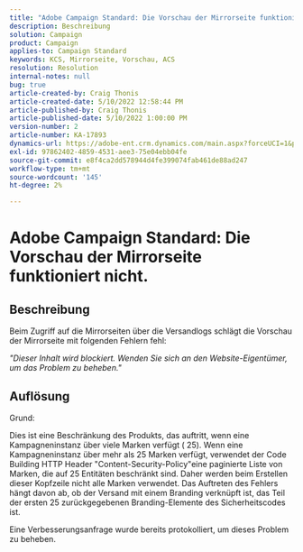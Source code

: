 ```yaml
---
title: "Adobe Campaign Standard: Die Vorschau der Mirrorseite funktioniert nicht."
description: Beschreibung
solution: Campaign
product: Campaign
applies-to: Campaign Standard
keywords: KCS, Mirrorseite, Vorschau, ACS
resolution: Resolution
internal-notes: null
bug: true
article-created-by: Craig Thonis
article-created-date: 5/10/2022 12:58:44 PM
article-published-by: Craig Thonis
article-published-date: 5/10/2022 1:00:00 PM
version-number: 2
article-number: KA-17893
dynamics-url: https://adobe-ent.crm.dynamics.com/main.aspx?forceUCI=1&pagetype=entityrecord&etn=knowledgearticle&id=4c3c54e6-60d0-ec11-a7b5-00224809ccc2
exl-id: 97862402-4859-4531-aee3-75e04ebb04fe
source-git-commit: e8f4ca2dd578944d4fe399074fab461de88ad247
workflow-type: tm+mt
source-wordcount: '145'
ht-degree: 2%

---
```


# Adobe Campaign Standard: Die Vorschau der Mirrorseite funktioniert nicht.

## Beschreibung


Beim Zugriff auf die Mirrorseiten über die Versandlogs schlägt die Vorschau der Mirrorseite mit folgenden Fehlern fehl:

*&quot;Dieser Inhalt wird blockiert. Wenden Sie sich an den Website-Eigentümer, um das Problem zu beheben.&quot;*


## Auflösung


Grund:

Dies ist eine Beschränkung des Produkts, das auftritt, wenn eine Kampagneninstanz über viele Marken verfügt ( 25). Wenn eine Kampagneninstanz über mehr als 25 Marken verfügt, verwendet der Code Building HTTP Header &quot;Content-Security-Policy&quot;eine paginierte Liste von Marken, die auf 25 Entitäten beschränkt sind. Daher werden beim Erstellen dieser Kopfzeile nicht alle Marken verwendet. Das Auftreten des Fehlers hängt davon ab, ob der Versand mit einem Branding verknüpft ist, das Teil der ersten 25 zurückgegebenen Branding-Elemente des Sicherheitscodes ist.

Eine Verbesserungsanfrage wurde bereits protokolliert, um dieses Problem zu beheben.
